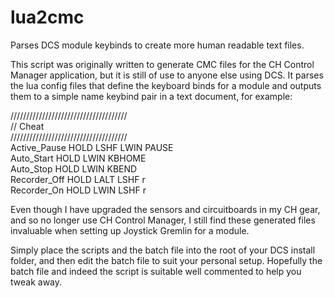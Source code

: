 # lua2cmc
Parses DCS module keybinds to create more human readable text files.

This script was originally written to generate CMC files for the CH Control Manager application, but it is still of use to anyone else using DCS. It parses the lua config files that define the keyboard binds for a module and outputs them to a simple name keybind pair in a text document, for example:

/////////////////////////////////////     
// Cheat                                                                 
/////////////////////////////////////     
Active_Pause                                                      HOLD LSHF LWIN PAUSE     
Auto_Start                                                        HOLD LWIN KBHOME     
Auto_Stop                                                         HOLD LWIN KBEND      
Recorder_Off                                                      HOLD LALT LSHF r     
Recorder_On                                                       HOLD LWIN LSHF r     

Even though I have upgraded the sensors and circuitboards in my CH gear, and so no longer use CH Control Manager, I still find these generated files invaluable when setting up Joystick Gremlin for a module.

Simply place the scripts and the batch file into the root of your DCS install folder, and then edit the batch file to suit your personal setup. Hopefully the batch file and indeed the script is suitable well commented to help you tweak away.
